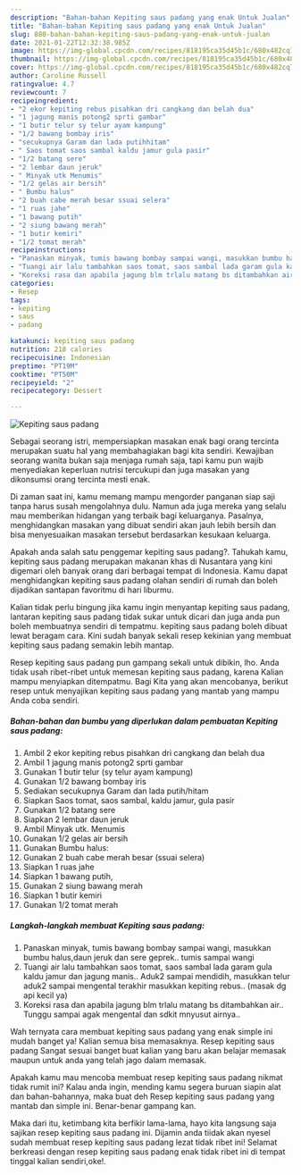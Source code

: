 ```yaml
---
description: "Bahan-bahan Kepiting saus padang yang enak Untuk Jualan"
title: "Bahan-bahan Kepiting saus padang yang enak Untuk Jualan"
slug: 880-bahan-bahan-kepiting-saus-padang-yang-enak-untuk-jualan
date: 2021-01-22T12:32:38.985Z
image: https://img-global.cpcdn.com/recipes/818195ca35d45b1c/680x482cq70/kepiting-saus-padang-foto-resep-utama.jpg
thumbnail: https://img-global.cpcdn.com/recipes/818195ca35d45b1c/680x482cq70/kepiting-saus-padang-foto-resep-utama.jpg
cover: https://img-global.cpcdn.com/recipes/818195ca35d45b1c/680x482cq70/kepiting-saus-padang-foto-resep-utama.jpg
author: Caroline Russell
ratingvalue: 4.7
reviewcount: 7
recipeingredient:
- "2 ekor kepiting rebus pisahkan dri cangkang dan belah dua"
- "1 jagung manis potong2 sprti gambar"
- "1 butir telur sy telur ayam kampung"
- "1/2 bawang bombay iris"
- "secukupnya Garam dan lada putihhitam"
- " Saos tomat saos sambal kaldu jamur gula pasir"
- "1/2 batang sere"
- "2 lembar daun jeruk"
- " Minyak utk Menumis"
- "1/2 gelas air bersih"
- " Bumbu halus"
- "2 buah cabe merah besar ssuai selera"
- "1 ruas jahe"
- "1 bawang putih"
- "2 siung bawang merah"
- "1 butir kemiri"
- "1/2 tomat merah"
recipeinstructions:
- "Panaskan minyak, tumis bawang bombay sampai wangi, masukkan bumbu halus,daun jeruk dan sere geprek.. tumis sampai wangi"
- "Tuangi air lalu tambahkan saos tomat, saos sambal lada garam gula kaldu jamur dan jagung manis.. Aduk2 sampai mendidih, masukkan telur aduk2 sampai mengental terakhir masukkan kepiting rebus.. (masak dg api kecil ya)"
- "Koreksi rasa dan apabila jagung blm trlalu matang bs ditambahkan air.. Tunggu sampai agak mengental dan sdkit mnyusut airnya.."
categories:
- Resep
tags:
- kepiting
- saus
- padang

katakunci: kepiting saus padang 
nutrition: 218 calories
recipecuisine: Indonesian
preptime: "PT19M"
cooktime: "PT50M"
recipeyield: "2"
recipecategory: Dessert

---
```



![Kepiting saus padang](https://img-global.cpcdn.com/recipes/818195ca35d45b1c/680x482cq70/kepiting-saus-padang-foto-resep-utama.jpg)

Sebagai seorang istri, mempersiapkan masakan enak bagi orang tercinta merupakan suatu hal yang membahagiakan bagi kita sendiri. Kewajiban seorang  wanita bukan saja menjaga rumah saja, tapi kamu pun wajib menyediakan keperluan nutrisi tercukupi dan juga masakan yang dikonsumsi orang tercinta mesti enak.

Di zaman  saat ini, kamu memang mampu mengorder panganan siap saji tanpa harus susah mengolahnya dulu. Namun ada juga mereka yang selalu mau memberikan hidangan yang terbaik bagi keluarganya. Pasalnya, menghidangkan masakan yang dibuat sendiri akan jauh lebih bersih dan bisa menyesuaikan masakan tersebut berdasarkan kesukaan keluarga. 



Apakah anda salah satu penggemar kepiting saus padang?. Tahukah kamu, kepiting saus padang merupakan makanan khas di Nusantara yang kini digemari oleh banyak orang dari berbagai tempat di Indonesia. Kamu dapat menghidangkan kepiting saus padang olahan sendiri di rumah dan boleh dijadikan santapan favoritmu di hari liburmu.

Kalian tidak perlu bingung jika kamu ingin menyantap kepiting saus padang, lantaran kepiting saus padang tidak sukar untuk dicari dan juga anda pun boleh membuatnya sendiri di tempatmu. kepiting saus padang boleh dibuat lewat beragam cara. Kini sudah banyak sekali resep kekinian yang membuat kepiting saus padang semakin lebih mantap.

Resep kepiting saus padang pun gampang sekali untuk dibikin, lho. Anda tidak usah ribet-ribet untuk memesan kepiting saus padang, karena Kalian mampu menyiapkan ditempatmu. Bagi Kita yang akan mencobanya, berikut resep untuk menyajikan kepiting saus padang yang mantab yang mampu Anda coba sendiri.

<!--inarticleads1-->

##### Bahan-bahan dan bumbu yang diperlukan dalam pembuatan Kepiting saus padang:

1. Ambil 2 ekor kepiting rebus pisahkan dri cangkang dan belah dua
1. Ambil 1 jagung manis potong2 sprti gambar
1. Gunakan 1 butir telur (sy telur ayam kampung)
1. Gunakan 1/2 bawang bombay iris
1. Sediakan secukupnya Garam dan lada putih/hitam
1. Siapkan  Saos tomat, saos sambal, kaldu jamur, gula pasir
1. Gunakan 1/2 batang sere
1. Siapkan 2 lembar daun jeruk
1. Ambil  Minyak utk. Menumis
1. Gunakan 1/2 gelas air bersih
1. Gunakan  Bumbu halus:
1. Gunakan 2 buah cabe merah besar (ssuai selera)
1. Siapkan 1 ruas jahe
1. Siapkan 1 bawang putih,
1. Gunakan 2 siung bawang merah
1. Siapkan 1 butir kemiri
1. Gunakan 1/2 tomat merah




<!--inarticleads2-->

##### Langkah-langkah membuat Kepiting saus padang:

1. Panaskan minyak, tumis bawang bombay sampai wangi, masukkan bumbu halus,daun jeruk dan sere geprek.. tumis sampai wangi
1. Tuangi air lalu tambahkan saos tomat, saos sambal lada garam gula kaldu jamur dan jagung manis.. Aduk2 sampai mendidih, masukkan telur aduk2 sampai mengental terakhir masukkan kepiting rebus.. (masak dg api kecil ya)
1. Koreksi rasa dan apabila jagung blm trlalu matang bs ditambahkan air.. Tunggu sampai agak mengental dan sdkit mnyusut airnya..




Wah ternyata cara membuat kepiting saus padang yang enak simple ini mudah banget ya! Kalian semua bisa memasaknya. Resep kepiting saus padang Sangat sesuai banget buat kalian yang baru akan belajar memasak maupun untuk anda yang telah jago dalam memasak.

Apakah kamu mau mencoba membuat resep kepiting saus padang nikmat tidak rumit ini? Kalau anda ingin, mending kamu segera buruan siapin alat dan bahan-bahannya, maka buat deh Resep kepiting saus padang yang mantab dan simple ini. Benar-benar gampang kan. 

Maka dari itu, ketimbang kita berfikir lama-lama, hayo kita langsung saja sajikan resep kepiting saus padang ini. Dijamin anda tiidak akan nyesel sudah membuat resep kepiting saus padang lezat tidak ribet ini! Selamat berkreasi dengan resep kepiting saus padang enak tidak ribet ini di tempat tinggal kalian sendiri,oke!.


